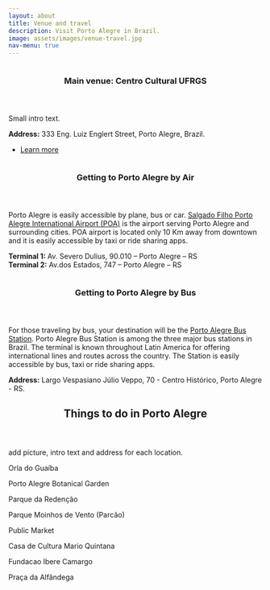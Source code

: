 ```yaml
---
layout: about
title: Venue and travel
description: Visit Porto Alegre in Brazil.
image: assets/images/venue-travel.jpg
nav-menu: true
---
```


<!-- Main -->
<div id="main">

<!-- One -->
<!-- <section id="one">
	<div class="inner">
		<header class="major">
			<h2>Sed amet aliquam</h2>
		</header>
		<p>Nullam et orci eu lorem consequat tincidunt vivamus et sagittis magna sed nunc rhoncus condimentum sem. In efficitur ligula tate urna. Maecenas massa vel lacinia pellentesque lorem ipsum dolor. Nullam et orci eu lorem consequat tincidunt. Vivamus et sagittis libero. Nullam et orci eu lorem consequat tincidunt vivamus et sagittis magna sed nunc rhoncus condimentum sem. In efficitur ligula tate urna.</p>
	</div>
</section> -->

<!-- Two -->
<section id="two" class="spotlights">
	<section>
		<a href="generic.html" class="image">
			<img src="{% link assets/images/pic08.jpg %}" alt="" data-position="center center" />
		</a>
		<div class="content">
			<div class="inner">
				<header class="major">
					<h3>Main venue: Centro Cultural UFRGS</h3>
				</header>
				<p>Small intro text.</p>
				<p><b>Address:</b> 333 Eng. Luiz Englert Street, Porto Alegre, Brazil.</p>
				<ul class="actions">
					<li><a href="https://www.ufrgs.br/difusaocultural/centrocultural/" class="button" target="_blank" rel="noopener noreferrer">Learn more</a></li>
				</ul>
			</div>
		</div>
	</section>
	<section>
		<a href="generic.html" class="image">
			<img src="{% link assets/images/pic09.jpg %}" alt="" data-position="top center" />
		</a>
		<div class="content">
			<div class="inner">
				<header class="major">
					<h3>Getting to Porto Alegre by Air</h3>
				</header>
				<p>Porto Alegre is easily accessible by plane, bus or car. <a href="https://www.aeroportoportoalegre.net/en/" target="_blank" rel="noopener noreferrer">Salgado Filho Porto Alegre International Airport (POA)</a> is the airport serving Porto Alegre and surrounding cities. POA airport is located only 10 Km away from downtown and it is easily accessible by taxi or ride sharing apps.</p>
				<p><b>Terminal 1:</b> Av. Severo Dulius, 90.010 – Porto Alegre – RS
				<br><b>Terminal 2:</b> Av.dos Estados, 747 – Porto Alegre – RS</p>
				<!-- <ul class="actions">
					<li><a href="generic.html" class="button">Learn more</a></li>
				</ul> -->
			</div>
		</div>
	</section>
	<section>
		<a href="generic.html" class="image">
			<img src="{% link assets/images/pic10.jpg %}" alt="" data-position="25% 25%" />
		</a>
		<div class="content">
			<div class="inner">
				<header class="major">
					<h3>Getting to Porto Alegre by Bus</h3>
				</header>
				<p>For those traveling by bus, your destination will be the <a href="https://www.rodoviaria-poa.com.br/" target="_blank" rel="noopener noreferrer">Porto Alegre Bus Station</a>. Porto Alegre Bus Station is among the three major bus stations in Brazil. The terminal is known throughout Latin America for offering international lines and routes across the country. The Station is easily accessible by bus, taxi or ride sharing apps.</p>
				<p><b>Address:</b> Largo Vespasiano Júlio Veppo, 70 - Centro Histórico, Porto Alegre - RS.</p>
			</div>
		</div>
	</section>
</section>

<!-- Three -->
<section id="three">
	<div class="inner">
		<header class="major">
			<h2>Things to do in Porto Alegre</h2>
		</header>
		<p>add picture, intro text and address for each location.</p>
		<p>Orla do Guaíba</p>
		<p>Porto Alegre Botanical Garden</p>
		<p>Parque da Redenção</p>
		<p>Parque Moinhos de Vento (Parcão)</p>
		<p>Public Market</p>
		<p>Casa de Cultura Mario Quintana</p>
		<p>Fundacao Ibere Camargo</p>
		<p>Praça da Alfândega</p>
	</div>
</section>

</div>

